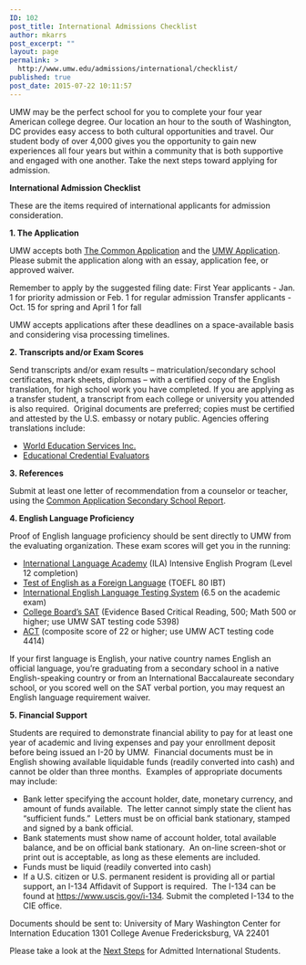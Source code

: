 ```yaml
---
ID: 102
post_title: International Admissions Checklist
author: mkarrs
post_excerpt: ""
layout: page
permalink: >
  http://www.umw.edu/admissions/international/checklist/
published: true
post_date: 2015-07-22 10:11:57
---
```

UMW may be the perfect school for you to complete your four year American college degree. Our location an hour to the south of Washington, DC provides easy access to both cultural opportunities and travel. Our student body of over 4,000 gives you the opportunity to gain new experiences all four years but within a community that is both supportive and engaged with one another. Take the next steps toward applying for admission.

<strong>International Admission Checklist</strong>

These are the items required of international applicants for admission consideration.

<strong>1. The Application</strong>

UMW accepts both <a href="https://apply.commonapp.org/login">The Common Application</a> and the <a href="http://admissions.umw.edu/apply">UMW Application</a>. Please submit the application along with an essay, application fee, or approved waiver.

Remember to apply by the suggested filing date:
First Year applicants - Jan. 1 for priority admission or Feb. 1 for regular admission
Transfer applicants - Oct. 15 for spring and April 1 for fall

UMW accepts applications after these deadlines on a space-available basis and considering visa processing timelines.

<strong>2. Transcripts and/or Exam Scores</strong>

Send transcripts and/or exam results – matriculation/secondary school certificates, mark sheets, diplomas – with a certified copy of the English translation, for high school work you have completed. If you are applying as a transfer student, a transcript from each college or university you attended is also required.  Original documents are preferred; copies must be certified and attested by the U.S. embassy or notary public. Agencies offering translations include:
<ul>
 	<li><a href="http://www.wes.org">World Education Services Inc.</a></li>
 	<li><a href="https://www.ece.org/">Educational Credential Evaluators</a></li>
</ul>
<strong>3. References</strong>

Submit at least one letter of recommendation from a counselor or teacher, using the <a href="https://recsupport.commonapp.org/link/portal/33011/33014/ArticleFolder/42/School-Report">Common Application Secondary School Report</a>.

<strong>4. English Language Proficiency</strong>

Proof of English language proficiency should be sent directly to UMW from the evaluating organization. These exam scores will get you in the running:
<ul>
 	<li><a href="https://www.ila.edu/">International Language Academy</a> (ILA) Intensive English Program (Level 12 completion)</li>
 	<li><a href="https://www.ets.org/toefl">Test of English as a Foreign Language</a> (TOEFL 80 IBT)</li>
 	<li><a href="http://www.ielts.org/">International English Language Testing System</a> (6.5 on the academic exam)</li>
 	<li><a href="https://sat.collegeboard.org/home">College Board’s SAT</a> (Evidence Based Critical Reading, 500; Math 500 or higher; use UMW SAT testing code 5398)</li>
 	<li><a href="http://www.actstudent.org/">ACT</a> (composite score of 22 or higher; use UMW ACT testing code 4414)</li>
</ul>
If your first language is English, your native country names English an official language, you’re graduating from a secondary school in a native English-speaking country or from an International Baccalaureate secondary school, or you scored well on the SAT verbal portion, you may request an English language requirement waiver.

<strong>5. Financial Support</strong>

Students are required to demonstrate financial ability to pay for at least one year of academic and living expenses and pay your enrollment deposit before being issued an I-20 by UMW.  Financial documents must be in English showing available liquidable funds (readily converted into cash) and cannot be older than three months.  Examples of appropriate documents may include:
<ul>
 	<li>Bank letter specifying the account holder, date, monetary currency, and amount of funds available.  The letter cannot simply state the client has “sufficient funds.”  Letters must be on official bank stationary, stamped and signed by a bank official.</li>
 	<li>Bank statements must show name of account holder, total available balance, and be on official bank stationary.  An on-line screen-shot or print out is acceptable, as long as these elements are included.</li>
 	<li>Funds must be liquid (readily converted into cash)</li>
 	<li>If a U.S. citizen or U.S. permanent resident is providing all or partial support, an I-134 Affidavit of Support is required.  The I-134 can be found at <a href="https://www.uscis.gov/i-134">https://www.uscis.gov/i-134</a>. Submit the completed I-134 to the CIE office.</li>
</ul>
Documents should be sent to:
University of Mary Washington
Center for Internation Education
1301 College Avenue
Fredericksburg, VA 22401

Please take a look at the <a href="http://www.umw.edu/admissions/youarein/next-steps/incoming-international-students/">Next Steps</a> for Admitted International Students.
